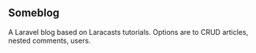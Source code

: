 
## Someblog

A Laravel blog based on Laracasts tutorials.
Options are to CRUD articles, nested comments, users.
